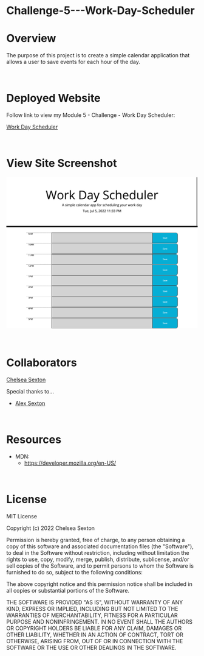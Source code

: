 # Challenge-5---Work-Day-Scheduler

# Overview
The purpose of this project is to create a simple calendar application that allows a user to save events for each hour of the day.  

<br>

# Deployed Website
Follow link to view my Module 5 - Challenge - Work Day Scheduler:

[Work Day Scheduler](https://chelsea314.github.io/Challenge-5---Work-Day-Scheduler/)

<br>

# View Site Screenshot

![Work Day Scheduler](./assets/images/Screenshot%202022-07-05%2023-33-16.png)

<br>

# Collaborators
[Chelsea Sexton](https://github.com/chelsea314)
<br>

Special thanks to...
<br>
* [Alex Sexton](https://github.com/SlexAxton)

<br>

# Resources
* MDN:
    * https://developer.mozilla.org/en-US/

<br>

# License
MIT License

Copyright (c) 2022 Chelsea Sexton

Permission is hereby granted, free of charge, to any person obtaining a copy
of this software and associated documentation files (the "Software"), to deal
in the Software without restriction, including without limitation the rights
to use, copy, modify, merge, publish, distribute, sublicense, and/or sell
copies of the Software, and to permit persons to whom the Software is
furnished to do so, subject to the following conditions:

The above copyright notice and this permission notice shall be included in all
copies or substantial portions of the Software.

THE SOFTWARE IS PROVIDED "AS IS", WITHOUT WARRANTY OF ANY KIND, EXPRESS OR
IMPLIED, INCLUDING BUT NOT LIMITED TO THE WARRANTIES OF MERCHANTABILITY,
FITNESS FOR A PARTICULAR PURPOSE AND NONINFRINGEMENT. IN NO EVENT SHALL THE
AUTHORS OR COPYRIGHT HOLDERS BE LIABLE FOR ANY CLAIM, DAMAGES OR OTHER
LIABILITY, WHETHER IN AN ACTION OF CONTRACT, TORT OR OTHERWISE, ARISING FROM,
OUT OF OR IN CONNECTION WITH THE SOFTWARE OR THE USE OR OTHER DEALINGS IN THE
SOFTWARE.
